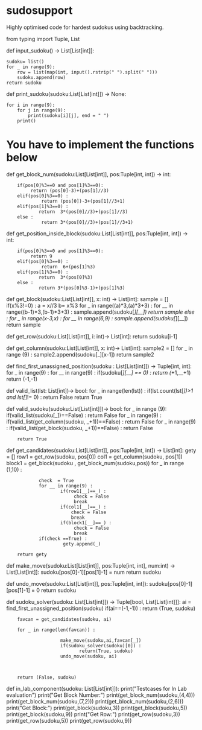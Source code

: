 # sudosupport
Highly optimised code for hardest sudokus using backtracking.

from typing import Tuple, List

def input_sudoku() -> List[List[int]]:

	sudoku= list()
	for _ in range(9):
		row = list(map(int, input().rstrip(" ").split(" ")))
		sudoku.append(row)
	return sudoku

def print_sudoku(sudoku:List[List[int]]) -> None:

	for i in range(9):
		for j in range(9):
			print(sudoku[i][j], end = " ")
		print()

# You have to implement the functions below

def get_block_num(sudoku:List[List[int]], pos:Tuple[int, int]) -> int:

        if(pos[0]%3==0 and pos[1]%3==0):
             return (pos[0]-3)+(pos[1]//3)
        elif(pos[0]%3==0) :
                 return (pos[0])-3+(pos[1]//3+1)
        elif(pos[1]%3==0) :
                return  3*(pos[0]//3)+(pos[1]//3)
        else :
                 return 3*(pos[0]//3)+(pos[1]//3+1)
                
def get_position_inside_block(sudoku:List[List[int]], pos:Tuple[int, int]) -> int:
        
        if(pos[0]%3==0 and pos[1]%3==0):
             return 9
        elif(pos[0]%3==0) :
                 return  6+(pos[1]%3)
        elif(pos[1]%3==0) :
                return  3*(pos[0]%3)
        else :
                return 3*(pos[0]%3-1)+(pos[1]%3)

        
def get_block(sudoku:List[List[int]], x: int) -> List[int]:
        sample = []
        if(x%3!=0) :
         a = x//3
         b= x%3
         for _ in range((a)*3,(a)*3+3) :
            for __ in range((b-1)*3,(b-1)*3+3) :
                           sample.append(sudoku[_][__])
         return sample
        else :
          for _ in range(x-3,x) :
            for __ in range(6,9) :
                     sample.append(sudoku[_][__])
        return sample    

def get_row(sudoku:List[List[int]], i: int)-> List[int]:
        return sudoku[i-1]

def get_column(sudoku:List[List[int]], x: int)-> List[int]:
        sample2 = []
        for _ in range (9) :
            sample2.append(sudoku[_][x-1])
        return sample2


def find_first_unassigned_position(sudoku : List[List[int]]) -> Tuple[int, int]:
        for _ in range(9) :
            for __ in range(9) :
                if(sudoku[_][__] == 0) :
                        return (_+1,__+1)
        return (-1,-1)

def valid_list(lst: List[int])-> bool:
        for _ in range(len(lst)) :
                if(lst.count(lst[_])>1 and lst[_]!= 0) :
                        return False
        return True

def valid_sudoku(sudoku:List[List[int]])-> bool:
        for _ in range (9):
                if(valid_list(sudoku[_])==False) :
                   return False
        for _ in range(9) :
            if(valid_list(get_column(sudoku, _+1))==False) :
                   return False
        for _ in range(9) :
            if(valid_list(get_block(sudoku, _+1))==False) :
                   return False
        
        return True


def get_candidates(sudoku:List[List[int]], pos:Tuple[int, int]) -> List[int]:
        gety = []
        row1 = get_row(sudoku, pos[0])
        col1 = get_column(sudoku, pos[1])
        block1 = get_block(sudoku , get_block_num(sudoku,pos))
        for _ in range (1,10) :
                
                check  = True
                for __ in range(9) :
                        if(row1[__]==_) :
                             check = False
                             break
                        if(col1[__]==_) :
                            check = False
                            break
                        if(block1[__]==_) :
                             check = False
                             break
                if(check ==True) :
                         gety.append(_)
                
        return gety
def make_move(sudoku:List[List[int]], pos:Tuple[int, int], num:int) -> List[List[int]]:
        sudoku[pos[0]-1][pos[1]-1] = num
        return sudoku

def undo_move(sudoku:List[List[int]], pos:Tuple[int, int]):
        sudoku[pos[0]-1][pos[1]-1] = 0
        return sudoku

def sudoku_solver(sudoku: List[List[int]]) -> Tuple[bool, List[List[int]]]:
        ai = find_first_unassigned_position(sudoku)
        if(ai==(-1,-1)) :
                return (True, sudoku)

        favcan = get_candidates(sudoku, ai)
        
        for _ in range(len(favcan)) :
                        
                        make_move(sudoku,ai,favcan[_])
                        if(sudoku_solver(sudoku)[0]) :
                               return(True, sudoku)
                        undo_move(sudoku, ai)
                                
                        
                        
        return (False, sudoku)

def in_lab_component(sudoku: List[List[int]]):
	print("Testcases for In Lab evaluation")
	print("Get Block Number:")
	print(get_block_num(sudoku,(4,4)))
	print(get_block_num(sudoku,(7,2)))
	print(get_block_num(sudoku,(2,6)))
	print("Get Block:")
	print(get_block(sudoku,3))
	print(get_block(sudoku,5))
	print(get_block(sudoku,9))
	print("Get Row:")
	print(get_row(sudoku,3))
	print(get_row(sudoku,5))
	print(get_row(sudoku,9))
